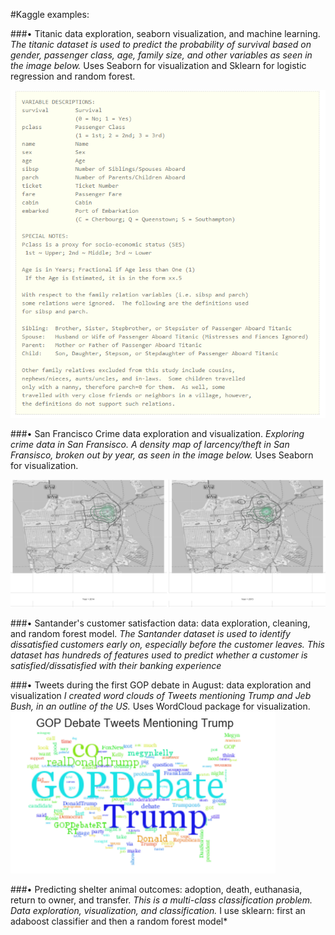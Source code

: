 
#Kaggle examples: 

###•	Titanic data exploration, seaborn visualization, and machine learning.
*The titanic dataset is used to predict the probability of survival based on gender, passenger class, age, family size, and other variables as seen in the image below.*  Uses Seaborn for visualization and Sklearn for logistic regression and random forest.

![Alt text](https://github.com/heavenstobetsy/Kaggle/blob/master/images/Titanic.PNG "Titanic Variables")

###•	San Francisco Crime data exploration and visualization.
*Exploring crime data in San Fransisco. A density map of larcency/theft in San Fransisco, broken out by year, as seen in the image below.*  Uses Seaborn for visualization.

![Alt text](https://github.com/heavenstobetsy/Kaggle/blob/master/images/density.plot.2014.2015.PNG "San Fransico Crime")


###•	Santander's customer satisfaction data: data exploration, cleaning, and random forest model.
*The Santander dataset is used to identify dissatisfied customers early on, especially before the customer leaves.  This dataset has hundreds of features used to predict whether a customer is satisfied/dissatisfied with their banking experience*



###•	Tweets during the first GOP debate in August: data exploration and visualization
*I created word clouds of Tweets mentioning Trump and Jeb Bush, in an outline of the US.*  Uses WordCloud package for visualization.
![Alt text](https://github.com/heavenstobetsy/Kaggle/blob/master/images/PoliticsTrumpTweets.PNG "Trump Tweets")



###•	Predicting shelter animal outcomes: adoption, death, euthanasia, return to owner, and transfer.
*This is a multi-class classification problem. Data exploration, visualization, and classification.*  I use sklearn: first an adaboost classifier and then a random forest model*
